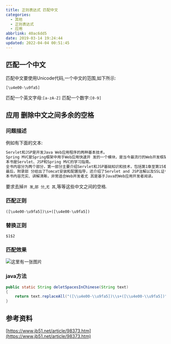 ```yaml
---
title: 正则表达式 匹配中文
categories: 
  - 其他
  - 正则表达式
  - 应用
abbrlink: 40ac6dd5
date: 2019-03-14 19:24:44
updated: 2022-04-04 00:51:45
---
```

## 匹配一个中文
匹配中文要使用Unicode代码,一个中文的范围,如下所示:
```regex
[\u4e00-\u9fa5]
```
匹配一个英文字母:`[a-zA-Z]`
匹配一个数字:`[0-9]`
## 应用 删除中文之间多余的空格
### 问题描述
例如有下面的文本:
```markdown
Servlet和JSP是开发Java Web应用程序的两种基本技术。
Spring MVC是Spring框架中用于Web应用快速开 发的一个模块，是当今最流行的Web开发框架之一。 
本书是Servlet、JSP和Spring MVC的学习指南。
全书内容分为两个部分，第一部分主要介绍Servlet和JSP基础知识和技术，包括第1章至第15章；第2部分主要介绍Spring MVC，包括第16章至第24章。
最后，附录部 分给出了Tomcat安装和配置指导，还介绍了Servlet and JSP注解以及SSL证书。
本书内容充实、讲解清晰，非常适合Web开发者尤 其是基于Java的Web应用开发者阅读。
```
要求去掉`开 发`,`部 分`,`尤 其`,等等这些中文之间的空格.
### 匹配正则
```regex
([\u4e00-\u9fa5])\s+([\u4e00-\u9fa5])
```
### 替换正则
```regex
$1$2
```
### 匹配效果
![这里有一张图片](https://image-1257720033.cos.ap-shanghai.myqcloud.com/blog/regex/example/Chinese/1.png)
### java方法
```java
public static String deletSpacesInChinese(String text)
{
    return text.replaceAll("([\\u4e00-\\u9fa5])\\s+([\\u4e00-\\u9fa5])", "$1$2");
}
```
## 参考资料
[https://www.jb51.net/article/98373.htm](https://www.jb51.net/article/98373.htm)
